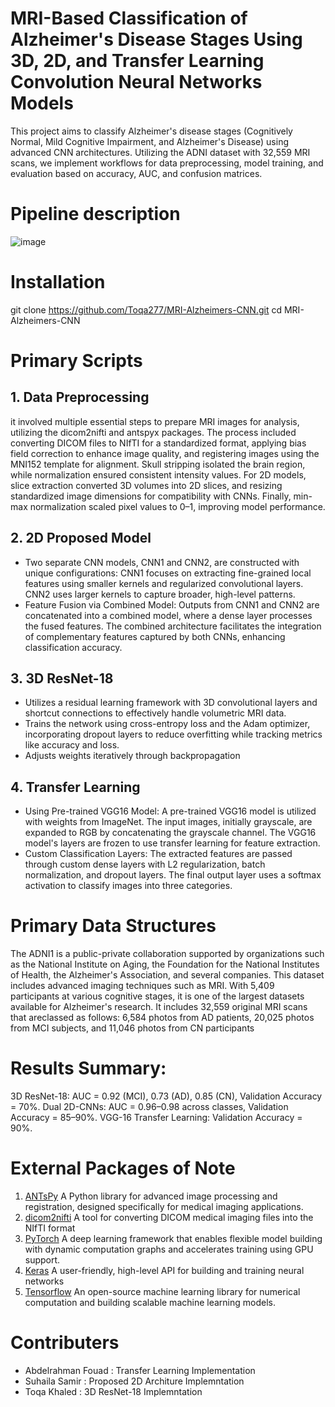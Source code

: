 # MRI-Based Classification of Alzheimer's Disease Stages Using 3D, 2D, and Transfer Learning Convolution Neural Networks Models
This project aims to classify Alzheimer's disease stages (Cognitively Normal, Mild Cognitive Impairment, and Alzheimer's Disease) using advanced CNN architectures. Utilizing the ADNI dataset with 32,559 MRI scans, we implement workflows for data preprocessing, model training, and evaluation based on accuracy, AUC, and confusion matrices.
# Pipeline description
![image](https://github.com/user-attachments/assets/254a634f-3775-465a-804b-db319017e08a)
# Installation
git clone https://github.com/Toqa277/MRI-Alzheimers-CNN.git
cd MRI-Alzheimers-CNN
# Primary Scripts
## 1. Data Preprocessing 
it involved multiple essential steps to prepare MRI images for analysis, utilizing the dicom2nifti and antspyx packages. The process included converting DICOM files to NIfTI for a standardized format, applying bias field correction to enhance image quality, and registering images using the MNI152 template for alignment. Skull stripping isolated the brain region, while normalization ensured consistent intensity values. For 2D models, slice extraction converted 3D volumes into 2D slices, and resizing standardized image dimensions for compatibility with CNNs. Finally, min-max normalization scaled pixel values to 0–1, improving model performance.
## 2. 2D Proposed Model
* Two separate CNN models, CNN1 and CNN2, are constructed with unique configurations:
CNN1 focuses on extracting fine-grained local features using smaller kernels and regularized convolutional layers.
CNN2 uses larger kernels to capture broader, high-level patterns.
* Feature Fusion via Combined Model:
Outputs from CNN1 and CNN2 are concatenated into a combined model, where a dense layer processes the fused features.
The combined architecture facilitates the integration of complementary features captured by both CNNs, enhancing classification accuracy.
## 3. 3D ResNet-18
* Utilizes a residual learning framework with 3D convolutional layers and shortcut connections to effectively handle volumetric MRI data.
* Trains the network using cross-entropy loss and the Adam optimizer, incorporating dropout layers to reduce overfitting while tracking metrics like accuracy and loss.
* Adjusts weights iteratively through backpropagation
## 4. Transfer Learning 
* Using Pre-trained VGG16 Model: A pre-trained VGG16 model is utilized with weights from ImageNet. The input images, initially grayscale, are expanded to RGB by concatenating the grayscale channel. The VGG16 model's layers are frozen to use transfer learning for feature extraction.
* Custom Classification Layers: The extracted features are passed through custom dense layers with L2 regularization, batch normalization, and dropout layers. The final output layer uses a softmax activation to classify images into three categories.
# Primary Data Structures
The ADNI1 is a public-private collaboration supported by organizations such as the National Institute on Aging, the Foundation for the National Institutes of Health, the
 Alzheimer's Association, and several companies. This dataset includes advanced imaging techniques such as MRI. With 5,409 participants at various cognitive stages,
 it is one of the largest datasets available for Alzheimer's research. It includes 32,559 original MRI scans that areclassed as follows: 6,584 photos from AD patients,
 20,025 photos from MCI subjects, and 11,046 photos from CN participants
 # Results Summary:
3D ResNet-18: AUC = 0.92 (MCI), 0.73 (AD), 0.85 (CN), Validation Accuracy = 70%.
Dual 2D-CNNs: AUC = 0.96–0.98 across classes, Validation Accuracy = 85–90%.
VGG-16 Transfer Learning: Validation Accuracy = 90%.
# External Packages of Note
1. [ANTsPy](https://antspyx.readthedocs.io/en/latest/ants.html)
   A Python library for advanced image processing and registration, designed specifically for medical imaging applications.
2. [dicom2nifti](https://dicom2nifti.readthedocs.io/en/latest/)
   A tool for converting DICOM medical imaging files into the NIfTI format
3. [PyTorch](https://pytorch.org/docs/stable/index.html)
   A deep learning framework that enables flexible model building with dynamic computation graphs and accelerates training using GPU support.
4. [Keras](https://keras.io/)
   A user-friendly, high-level API for building and training neural networks
5. [Tensorflow](https://www.tensorflow.org/api_docs)
   An open-source machine learning library for numerical computation and building scalable machine learning models.
# Contributers
* Abdelrahman Fouad : Transfer Learning Implementation 
* Suhaila Samir : Proposed 2D Architure Implemntation 
* Toqa Khaled : 3D ResNet-18 Implemntation 
